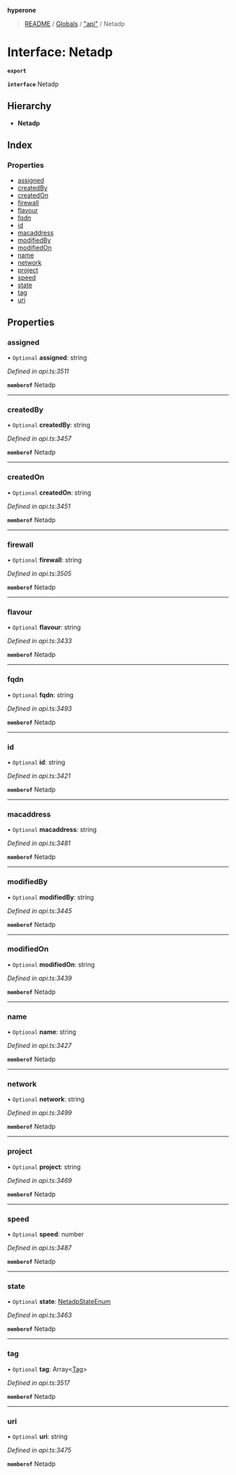**hyperone**

> [README](../README.md) / [Globals](../globals.md) / ["api"](../modules/_api_.md) / Netadp

# Interface: Netadp

**`export`** 

**`interface`** Netadp

## Hierarchy

* **Netadp**

## Index

### Properties

* [assigned](_api_.netadp.md#assigned)
* [createdBy](_api_.netadp.md#createdby)
* [createdOn](_api_.netadp.md#createdon)
* [firewall](_api_.netadp.md#firewall)
* [flavour](_api_.netadp.md#flavour)
* [fqdn](_api_.netadp.md#fqdn)
* [id](_api_.netadp.md#id)
* [macaddress](_api_.netadp.md#macaddress)
* [modifiedBy](_api_.netadp.md#modifiedby)
* [modifiedOn](_api_.netadp.md#modifiedon)
* [name](_api_.netadp.md#name)
* [network](_api_.netadp.md#network)
* [project](_api_.netadp.md#project)
* [speed](_api_.netadp.md#speed)
* [state](_api_.netadp.md#state)
* [tag](_api_.netadp.md#tag)
* [uri](_api_.netadp.md#uri)

## Properties

### assigned

• `Optional` **assigned**: string

*Defined in api.ts:3511*

**`memberof`** Netadp

___

### createdBy

• `Optional` **createdBy**: string

*Defined in api.ts:3457*

**`memberof`** Netadp

___

### createdOn

• `Optional` **createdOn**: string

*Defined in api.ts:3451*

**`memberof`** Netadp

___

### firewall

• `Optional` **firewall**: string

*Defined in api.ts:3505*

**`memberof`** Netadp

___

### flavour

• `Optional` **flavour**: string

*Defined in api.ts:3433*

**`memberof`** Netadp

___

### fqdn

• `Optional` **fqdn**: string

*Defined in api.ts:3493*

**`memberof`** Netadp

___

### id

• `Optional` **id**: string

*Defined in api.ts:3421*

**`memberof`** Netadp

___

### macaddress

• `Optional` **macaddress**: string

*Defined in api.ts:3481*

**`memberof`** Netadp

___

### modifiedBy

• `Optional` **modifiedBy**: string

*Defined in api.ts:3445*

**`memberof`** Netadp

___

### modifiedOn

• `Optional` **modifiedOn**: string

*Defined in api.ts:3439*

**`memberof`** Netadp

___

### name

• `Optional` **name**: string

*Defined in api.ts:3427*

**`memberof`** Netadp

___

### network

• `Optional` **network**: string

*Defined in api.ts:3499*

**`memberof`** Netadp

___

### project

• `Optional` **project**: string

*Defined in api.ts:3469*

**`memberof`** Netadp

___

### speed

• `Optional` **speed**: number

*Defined in api.ts:3487*

**`memberof`** Netadp

___

### state

• `Optional` **state**: [NetadpStateEnum](../enums/_api_.netadpstateenum.md)

*Defined in api.ts:3463*

**`memberof`** Netadp

___

### tag

• `Optional` **tag**: Array\<[Tag](_api_.tag.md)>

*Defined in api.ts:3517*

**`memberof`** Netadp

___

### uri

• `Optional` **uri**: string

*Defined in api.ts:3475*

**`memberof`** Netadp
